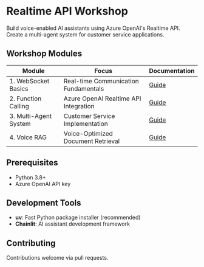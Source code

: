 # Realtime API Workshop

Build voice-enabled AI assistants using Azure OpenAI's Realtime API. Create a multi-agent system for customer service applications.

## Workshop Modules

| Module | Focus | Documentation |
|--------|-------|---------------|
| 1. WebSocket Basics | Real-time Communication Fundamentals | [Guide](./00-websocket-basics/workshop.md) |
| 2. Function Calling | Azure OpenAI Realtime API Integration | [Guide](./01-getting-started-function-calling/workshop.md) |
| 3. Multi-Agent System | Customer Service Implementation | [Guide](./02-building-multi-agent-system/workshop.md) |
| 4. Voice RAG | Voice-Optimized Document Retrieval | [Guide](./03-voice-rag/README.md) |

## Prerequisites

- Python 3.8+
- Azure OpenAI API key

## Development Tools

- **uv**: Fast Python package installer (recommended)
- **Chainlit**: AI assistant development framework

## Contributing

Contributions welcome via pull requests.